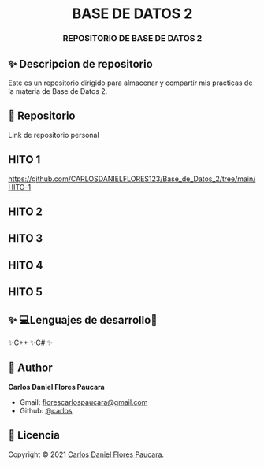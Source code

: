 <h1 align="center">BASE DE DATOS 2</h1>
<h3 align="center">REPOSITORIO DE BASE DE DATOS 2</h3>

## ✨ Descripcion de repositorio

Este es un repositorio dirigido para almacenar y compartir mis practicas de la materia de Base de Datos 2.


## 🚀 Repositorio

Link de repositorio personal





## HITO 1

https://github.com/CARLOSDANIELFLORES123/Base_de_Datos_2/tree/main/HITO-1

## HITO 2




## HITO 3




## HITO 4



## HITO 5


## ✨ 💻Lenguajes de desarrollo👻
✨C++
✨C#
✨ 

## 👤 Author

**Carlos Daniel Flores Paucara**

- Gmail: [florescarlospaucara@gmail.com]()
- Github: [@carlos](https://github.com/CARLOSDANIELFLORES123/Base_de_Datos_2)

## 📝 Licencia

Copyright © 2021 [Carlos Daniel Flores Paucara](https://github.com/CARLOSDANIELFLORES123/Base_de_Datos_2).



